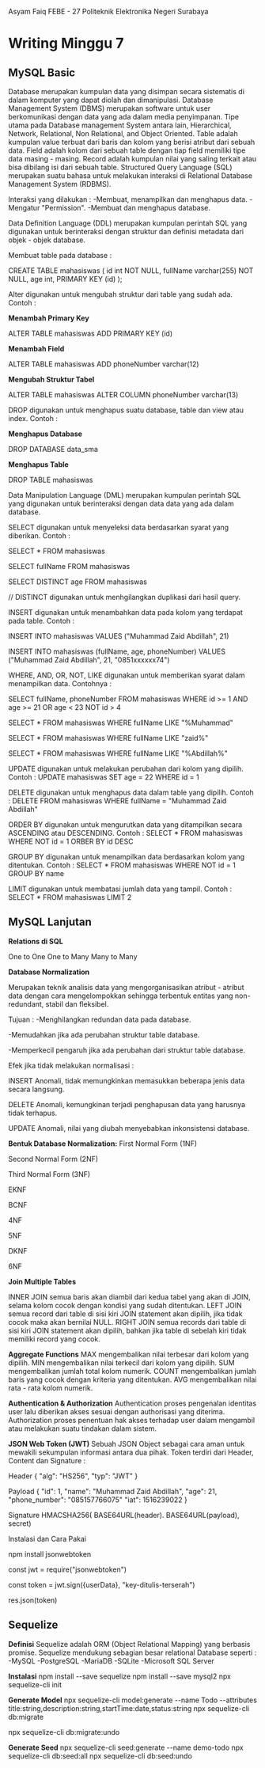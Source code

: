 Asyam Faiq
FEBE - 27
Politeknik Elektronika Negeri Surabaya

# Writing Minggu 7

## MySQL Basic

Database merupakan kumpulan data yang disimpan secara sistematis di dalam komputer yang dapat diolah dan dimanipulasi. Database Management System (DBMS) merupakan software untuk user berkomunikasi dengan data yang ada dalam media penyimpanan. Tipe utama pada Database management System antara lain, Hierarchical, Network, Relational, Non Relational, and Object Oriented. Table adalah kumpulan value terbuat dari baris dan kolom yang berisi atribut dari sebuah data. Field adalah kolom dari sebuah table dengan tiap field memiliki tipe data masing - masing. Record adalah kumpulan nilai yang saling terkait atau bisa dibilang isi dari sebuah table. Structured Query Language (SQL) merupakan suatu bahasa untuk melakukan interaksi di Relational Database Management System (RDBMS). 

Interaksi yang dilakukan :
-Membuat, menampilkan dan menghapus data.
-Mengatur "Permission".
-Membuat dan menghapus database.

Data Definition Language (DDL) merupakan kumpulan perintah SQL yang digunakan untuk berinteraksi dengan struktur dan definisi metadata dari objek - objek database.

Membuat table pada database :

CREATE TABLE mahasiswas (
    id int NOT NULL,
    fullName varchar(255) NOT NULL,
    age int,
    PRIMARY KEY (id)
);

Alter digunakan untuk mengubah struktur dari table yang sudah ada. Contoh :

**Menambah Primary Key**

ALTER TABLE mahasiswas ADD PRIMARY KEY (id)

**Menambah Field**

ALTER TABLE mahasiswas ADD phoneNumber varchar(12)

**Mengubah Struktur Tabel**

ALTER TABLE mahasiswas ALTER COLUMN phoneNumber varchar(13)


DROP digunakan untuk menghapus suatu database, table dan view atau index. Contoh :

**Menghapus Database**

DROP DATABASE data_sma

**Menghapus Table**

DROP TABLE mahasiswas

Data Manipulation Language (DML) merupakan kumpulan perintah SQL yang digunakan untuk berinteraksi dengan data data yang ada dalam database.

SELECT digunakan untuk menyeleksi data berdasarkan syarat yang diberikan. Contoh :

SELECT * FROM mahasiswas

SELECT fullName FROM mahasiswas

SELECT DISTINCT age FROM mahasiswas

// DISTINCT digunakan untuk menhgilangkan duplikasi dari hasil query.

INSERT digunakan untuk menambahkan data pada kolom yang terdapat pada table. Contoh :

INSERT INTO mahasiswas VALUES ("Muhammad Zaid Abdillah", 21)

INSERT INTO mahasiswas (fullName, age, phoneNumber) VALUES ("Muhammad Zaid Abdillah", 21, "0851xxxxxx74")

WHERE, AND, OR, NOT, LIKE digunakan untuk memberikan syarat dalam menampilkan data. Contohnya :

SELECT fullName, phoneNumber
FROM mahasiswas
WHERE id >= 1 AND age >= 21 OR age < 23 NOT id > 4

SELECT * FROM mahasiswas WHERE fullName LIKE "%Muhammad"

SELECT * FROM mahasiswas WHERE fullName LIKE "zaid%"

SELECT * FROM mahasiswas WHERE fullName LIKE "%Abdillah%"

UPDATE digunakan untuk melakukan perubahan dari kolom yang dipilih. Contoh : UPDATE mahasiswas SET age = 22 WHERE id = 1

DELETE digunakan untuk menghapus data dalam table yang dipilih. Contoh : DELETE FROM mahasiswas WHERE fullName = "Muhammad Zaid Abdillah"

ORDER BY digunakan untuk mengurutkan data yang ditampilkan secara ASCENDING atau DESCENDING. Contoh : SELECT * FROM mahasiswas WHERE NOT id = 1 ORBER BY id DESC

GROUP BY digunakan untuk menampilkan data berdasarkan kolom yang ditentukan. Contoh : SELECT * FROM mahasiswas WHERE NOT id = 1 GROUP BY name

LIMIT digunakan untuk membatasi jumlah data yang tampil. Contoh : SELECT * FROM mahasiswas LIMIT 2

## MySQL Lanjutan

**Relations di SQL**

One to One
One to Many
Many to Many

**Database Normalization**

Merupakan teknik analisis data yang mengorganisasikan atribut - atribut data dengan cara mengelompokkan sehingga terbentuk entitas yang non-redundant, stabil dan fleksibel.

Tujuan :
-Menghilangkan redundan data pada database.

-Memudahkan jika ada perubahan struktur table database.

-Memperkecil pengaruh jika ada perubahan dari struktur table database.

Efek jika tidak melakukan normalisasi :

INSERT Anomali, tidak memungkinkan memasukkan beberapa jenis data secara langsung.

DELETE Anomali, kemungkinan terjadi penghapusan data yang harusnya tidak terhapus.

UPDATE Anomali, nilai yang diubah menyebabkan inkonsistensi database.

**Bentuk Database Normalization:**
First Normal Form (1NF)

Second Normal Form (2NF)

Third Normal Form (3NF)

EKNF

BCNF

4NF

5NF

DKNF

6NF

**Join Multiple Tables**

INNER JOIN semua baris akan diambil dari kedua tabel yang akan di JOIN, selama kolom cocok dengan kondisi yang sudah ditentukan.
LEFT JOIN semua record dari table di sisi kiri JOIN statement akan dipilih, jika tidak cocok maka akan bernilai NULL.
RIGHT JOIN semua records dari table di sisi kiri JOIN statement akan dipilih, bahkan jika table di sebelah kiri tidak memiliki record yang cocok.

**Aggregate Functions**
MAX mengembalikan nilai terbesar dari kolom yang dipilih.
MIN mengembalikan nilai terkecil dari kolom yang dipilih.
SUM mengembalikan jumlah total kolom numerik.
COUNT mengembalikan jumlah baris yang cocok dengan kriteria yang ditentukan.
AVG mengembalikan nilai rata - rata kolom numerik.

**Authentication & Authorization**
Authentication proses pengenalan identitas user lalu diberikan akses sesuai dengan authorisasi yang diterima.
Authorization proses penentuan hak akses terhadap user dalam mengambil atau melakukan suatu tindakan dalam sistem.

**JSON Web Token (JWT)**
Sebuah JSON Object sebagai cara aman untuk mewakili sekumpulan informasi antara dua pihak.
Token terdiri dari Header, Content dan Signature :

Header
{
    "alg": "HS256",
    "typ": "JWT"
}

Payload
{
    "id": 1,
    "name": "Muhammad Zaid Abdillah",
    "age": 21,
    "phone_number": "085157766075"
    "iat": 1516239022
}

Signature
HMACSHA256(
    BASE64URL(header).
    BASE64URL(payload),
    secret)

Instalasi dan Cara Pakai

npm install jsonwebtoken

const jwt = require("jsonwebtoken")

const token = jwt.sign({userData}, "key-ditulis-terserah")

res.json(token)

## Sequelize

**Definisi**
Sequelize adalah ORM (Object Relational Mapping) yang berbasis promise.
Sequelize mendukung sebagian besar relational Database seperti :
-MySQL
-PostgreSQL
-MariaDB
-SQLite
-Microsoft SQL Server

**Instalasi**
npm install --save sequelize
npm install --save mysql2
npx sequelize-cli init

**Generate Model**
npx sequelize-cli model:generate --name Todo --attributes title:string,description:string,startTime:date,status:string
npx sequelize-cli db:migrate


npx sequelize-cli db:migrate:undo

**Generate Seed**
npx sequelize-cli seed:generate --name demo-todo
npx sequelize-cli db:seed:all
npx sequelize-cli db:seed:undo